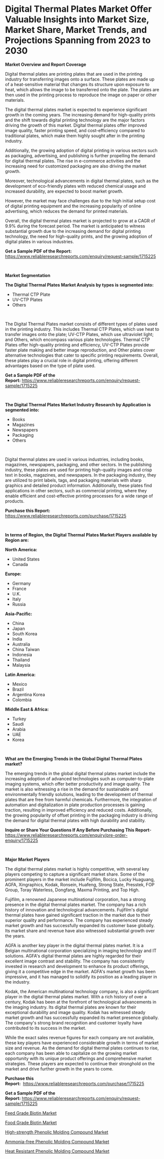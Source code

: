 <p><h1>Digital Thermal Plates Market Offer Valuable Insights into Market Size, Market Share, Market Trends, and Projections Spanning from 2023 to 2030</h1></p><p><strong>Market Overview and Report Coverage</strong></p>
<p><p>Digital thermal plates are printing plates that are used in the printing industry for transferring images onto a surface. These plates are made up of a heat-sensitive material that changes its structure upon exposure to heat, which allows the image to be transferred onto the plate. The plates are then used in the printing process to reproduce the image on paper or other materials.</p><p>The digital thermal plates market is expected to experience significant growth in the coming years. The increasing demand for high-quality prints and the shift towards digital printing technology are the major factors driving the growth of this market. Digital thermal plates offer improved image quality, faster printing speed, and cost-efficiency compared to traditional plates, which make them highly sought after in the printing industry.</p><p>Additionally, the growing adoption of digital printing in various sectors such as packaging, advertising, and publishing is further propelling the demand for digital thermal plates. The rise in e-commerce activities and the increasing need for customized packaging are also driving the market growth.</p><p>Moreover, technological advancements in digital thermal plates, such as the development of eco-friendly plates with reduced chemical usage and increased durability, are expected to boost market growth.</p><p>However, the market may face challenges due to the high initial setup cost of digital printing equipment and the increasing popularity of online advertising, which reduces the demand for printed materials.</p><p>Overall, the digital thermal plates market is projected to grow at a CAGR of 9.9% during the forecast period. The market is anticipated to witness substantial growth due to the increasing demand for digital printing technology, the need for high-quality prints, and the growing adoption of digital plates in various industries.</p></p>
<p><strong>Get a Sample PDF of the Report:</strong> <a href="https://www.reliableresearchreports.com/enquiry/request-sample/1715225">https://www.reliableresearchreports.com/enquiry/request-sample/1715225</a></p>
<p>&nbsp;</p>
<p><strong>Market Segmentation</strong></p>
<p><strong>The Digital Thermal Plates Market Analysis by types is segmented into:</strong></p>
<p><ul><li>Thermal CTP Plate</li><li>UV-CTP Plates</li><li>Others</li></ul></p>
<p>&nbsp;</p>
<p><p>The Digital Thermal Plates market consists of different types of plates used in the printing industry. This includes Thermal CTP Plates, which use heat to transfer images onto the plate; UV-CTP Plates, which use ultraviolet light; and Others, which encompass various plate technologies. Thermal CTP Plates offer high-quality printing and efficiency, UV-CTP Plates provide faster plate making and better image reproduction, and Other plates cover alternative technologies that cater to specific printing requirements. Overall, these plates play a crucial role in digital printing, offering different advantages based on the type of plate used.</p></p>
<p><strong>Get a Sample PDF of the Report:</strong>&nbsp;<a href="https://www.reliableresearchreports.com/enquiry/request-sample/1715225">https://www.reliableresearchreports.com/enquiry/request-sample/1715225</a></p>
<p>&nbsp;</p>
<p><strong>The Digital Thermal Plates Market Industry Research by Application is segmented into:</strong></p>
<p><ul><li>Books</li><li>Magazines</li><li>Newspapers</li><li>Packaging</li><li>Others</li></ul></p>
<p>&nbsp;</p>
<p><p>Digital thermal plates are used in various industries, including books, magazines, newspapers, packaging, and other sectors. In the publishing industry, these plates are used for printing high-quality images and crisp text in books, magazines, and newspapers. In the packaging industry, they are utilized to print labels, tags, and packaging materials with sharp graphics and detailed product information. Additionally, these plates find applications in other sectors, such as commercial printing, where they enable efficient and cost-effective printing processes for a wide range of products.</p></p>
<p><strong>Purchase this Report:</strong>&nbsp; <a href="https://www.reliableresearchreports.com/purchase/1715225">https://www.reliableresearchreports.com/purchase/1715225</a></p>
<p>&nbsp;</p>
<p><strong>In terms of Region, the Digital Thermal Plates Market Players available by Region are:</strong></p>
<p>
    <p> <strong> North America: </strong>
        <ul>
            <li>United States</li>
            <li>Canada</li>
        </ul>
        </p> 
    <p> <strong> Europe: </strong>
        <ul>
            <li>Germany</li>
            <li>France</li>
            <li>U.K.</li>
            <li>Italy</li>
            <li>Russia</li>
        </ul>
        </p> 
    <p> <strong> Asia-Pacific: </strong>
        <ul>
            <li>China</li>
            <li>Japan</li>
            <li>South Korea</li>
            <li>India</li>
            <li>Australia</li>
            <li>China Taiwan</li>
            <li>Indonesia</li>
            <li>Thailand</li>
            <li>Malaysia</li>
        </ul>
        </p> 
    <p> <strong> Latin America: </strong>
        <ul>
            <li>Mexico</li>
            <li>Brazil</li>
            <li>Argentina Korea</li>
            <li>Colombia</li>
        </ul>
        </p> 
    <p> <strong> Middle East & Africa: </strong>
        <ul>
            <li>Turkey</li>
            <li>Saudi</li>
            <li>Arabia</li>
            <li>UAE</li>
            <li>Korea</li>
        </ul>
    </p>
    </p>
<p>&nbsp;</p>
<p><strong>What are the Emerging Trends in the Global Digital Thermal Plates market?</strong></p>
<p><p>The emerging trends in the global digital thermal plates market include the increasing adoption of advanced technologies such as computer-to-plate imaging systems, which offer better productivity and image quality. The market is also witnessing a rise in the demand for sustainable and environmentally friendly solutions, leading to the development of thermal plates that are free from harmful chemicals. Furthermore, the integration of automation and digitalization in plate production processes is gaining traction, resulting in improved efficiency and reduced costs. Additionally, the growing popularity of offset printing in the packaging industry is driving the demand for digital thermal plates with high durability and stability.</p></p>
<p><strong>Inquire or Share Your Questions If Any Before Purchasing This Report</strong>- <a href="https://www.reliableresearchreports.com/enquiry/pre-order-enquiry/1715225">https://www.reliableresearchreports.com/enquiry/pre-order-enquiry/1715225</a></p>
<p>&nbsp;</p>
<p><strong>Major Market Players</strong></p>
<p><p>The digital thermal plates market is highly competitive, with several key players competing to capture a significant market share. Some of the prominent players in the market include Fujifilm, Bocica, Lucky Huaguang, AGFA, Xingraphics, Kodak, Ronsein, Huafeng, Strong State, Presstek, FOP Group, Toray Waterless, Dongfang, Maxma Printing, and Top High. </p><p>Fujifilm, a renowned Japanese multinational corporation, has a strong presence in the digital thermal plates market. The company has a rich history of innovation and technological advancements. Fujifilm's digital thermal plates have gained significant traction in the market due to their superior quality and performance. The company has experienced steady market growth and has successfully expanded its customer base globally. Its market share and revenue have also witnessed substantial growth over the years.</p><p>AGFA is another key player in the digital thermal plates market. It is a Belgian multinational corporation specializing in imaging technology and IT solutions. AGFA's digital thermal plates are highly regarded for their excellent image contrast and stability. The company has consistently invested in research and development to enhance its product offerings, giving it a competitive edge in the market. AGFA's market growth has been impressive, and it has managed to solidify its position as a leading player in the industry.</p><p>Kodak, the American multinational technology company, is also a significant player in the digital thermal plates market. With a rich history of over a century, Kodak has been at the forefront of technological advancements in the imaging industry. Its digital thermal plates are known for their exceptional durability and image quality. Kodak has witnessed steady market growth and has successfully expanded its market presence globally. The company's strong brand recognition and customer loyalty have contributed to its success in the market.</p><p>While the exact sales revenue figures for each company are not available, these key players have experienced considerable growth in terms of market size and revenue. As the demand for digital thermal plates continues to rise, each company has been able to capitalize on the growing market opportunity with its unique product offerings and comprehensive market strategies. These players are expected to continue their stronghold on the market and drive further growth in the years to come.</p></p>
<p><strong>Purchase this Report:</strong>&nbsp;&nbsp;<a href="https://www.reliableresearchreports.com/purchase/1715225">https://www.reliableresearchreports.com/purchase/1715225</a></p>
<p></p>
<p><strong>Get a Sample PDF of the Report:</strong>&nbsp;<a href="https://www.reliableresearchreports.com/enquiry/request-sample/1715225">https://www.reliableresearchreports.com/enquiry/request-sample/1715225</a></p>
<p><p><a href="https://medium.com/@cierrahayes645/feed-grade-biotin-market-trends-and-market-analysis-forecasted-for-period-2023-2030-7a57ce4cfd5f">Feed Grade Biotin Market</a></p><p><a href="https://medium.com/@boydsmitham726/food-grade-biotin-market-insights-into-market-cagr-market-trends-and-growth-strategies-d0717d9e7a80">Food Grade Biotin Market</a></p><p><a href="https://medium.com/@royalhoeger626/high-strength-phenolic-molding-compound-market-share-evolution-and-market-growth-trends-2023-2030-9328b864411f">High-strength Phenolic Molding Compound Market</a></p><p><a href="https://medium.com/@birdielynch645/ammonia-free-phenolic-molding-compound-market-analysis-its-cagr-market-segmentation-and-global-3d397fad95f3">Ammonia-free Phenolic Molding Compound Market</a></p><p><a href="https://medium.com/@jerrodhilll68/heat-resistant-phenolic-molding-compound-market-share-evolution-and-market-growth-trends-2023-2030-e47352e8d780">Heat Resistant Phenolic Molding Compound Market</a></p></p>